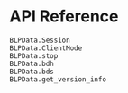 
# API Reference

```@docs
BLPData.Session
BLPData.ClientMode
BLPData.stop
BLPData.bdh
BLPData.bds
BLPData.get_version_info
```
